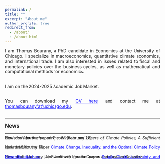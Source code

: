 ```yaml
---
permalink: /
title: ""
excerpt: "About me"
author_profile: true
redirect_from: 
  - /about/
  - /about.html
---
```


<div style="text-align: justify"> 
I am Thomas Bourany, a PhD candidate in Economics at the University of Chicago. I specialize in macroeconomics, quantitative climate economics, and international trade. I am also interested in issues related to fiscal and monetary policies over the business cycles, as well as mathematical and computational methods for economics. <br/>  <br/>

I am on the 2024-2025 Academic Job Market. <br/>  <br/>

You can download my <a href='https://thomasbourany.github.io/files/Bourany_CV_UChicago_2025.pdf' style="color:blue">CV here</a> and contact me at <a href='mailto:thomasbourany-- at--uchicago.edu' style="color:blue">thomasbourany'at'uchicago.edu</a>. <br/>  <br/>

<hr />

<span style="font-size:1.2em;"> <strong>News</strong> </span> <br/>

<hr />

<span style="font-size:0.9em;line-height:-0em;">New draft for the paper <i>The Winners and Losers of Climate Policies, A Sufficient Statistics Approach</i> coming soon (February 28).</span> <br/>  <br/>

<span style="font-size:0.9em;line-height:-0em;">New draft for the paper <a href='https://thomasbourany.github.io/files/Bourany_2024_OptimalClimatePolicy_draft.pdf' style="color:blue">Climate Change, Inequality, and the Optimal Climate Policy</a> updated (January 17).</span> <br/>  <br/>

<span style="font-size:0.9em;line-height:-0em;">New draft (January 4, Submitted) for the paper <a href='https://thomasbourany.github.io/files/Bourany_Cuevas_Gonzalez_2024_Supply_chain_disruptions_and_diversification.pdf' style="color:blue">Supply Chain Uncertainty and Diversification here</a> - joint work with Ignacia Cuevas and Gustavo González.</span> <br/>  <br/>

